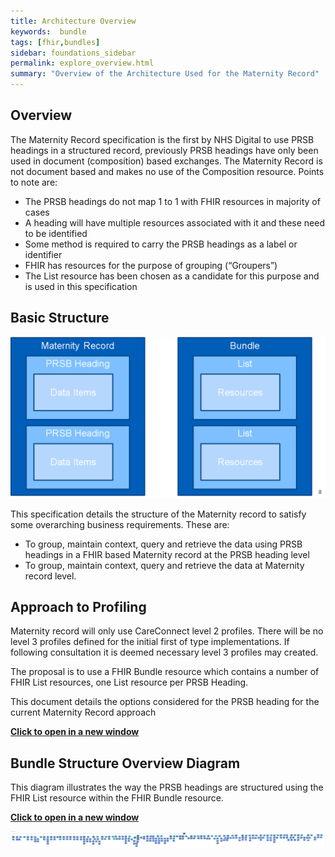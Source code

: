```yaml
---
title: Architecture Overview
keywords:  bundle
tags: [fhir,bundles]
sidebar: foundations_sidebar
permalink: explore_overview.html
summary: "Overview of the Architecture Used for the Maternity Record"
---
```


## Overview ##

The Maternity Record specification is the first by NHS Digital to use PRSB headings in a structured record, previously PRSB headings have only been used in document (composition) based exchanges. The Maternity Record is not document based and makes no use of the Composition resource. Points to note are:

- The PRSB headings do not map 1 to 1 with FHIR resources in majority of cases
- A heading will have multiple resources associated with it and these need to be identified
- Some method is required to carry the PRSB headings as a label or identifier
- FHIR has resources for the purpose of grouping (“Groupers”)
- The List resource has been chosen as a candidate for this purpose and is used in this specification 

## Basic Structure ##

<img src="images/explore/basic_structure.png" style="width: auto %;height: auto%;"/>


This specification details the structure of the Maternity record to satisfy some overarching business requirements. These are:

- To group, maintain context, query and retrieve the data using PRSB headings in a FHIR based Maternity record at the PRSB heading level
- To group, maintain context, query and retrieve the data at Maternity record level.

## Approach to Profiling ##

Maternity record will only use CareConnect level 2 profiles. There will be no level 3 profiles defined for the initial first of type implementations. If following consultation it is deemed necessary level 3 profiles may created. 


The proposal is to use a FHIR Bundle resource which contains a number of FHIR List resources, one List resource per PRSB Heading.

This document details the options considered for the PRSB heading for the current Maternity Record approach 

<a href="images/explore_FHIR Structures Using PRSB Headings.pdf" target="_blank" style="width: 100%;max-width: 100%;"><b>Click to open in a new window</b></a>

## Bundle Structure Overview Diagram ##

This diagram illustrates the way the PRSB headings are structured using the FHIR List resource within the FHIR Bundle resource.

<a href="images/explore/maternity_bundle_overview.pdf" target="_blank" style="width: 100%;max-width: 100%;"><b>Click to open in a new window</b></a>

<img src="images/explore/maternity_bundle_overview.png" style="width: auto %;height: auto%;"/>


